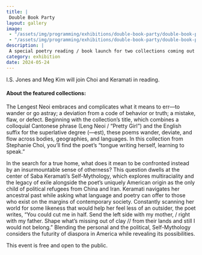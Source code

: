 ```yaml
---
title: |
 Double Book Party
layout: gallery
image:
 - "/assets/img/programming/exhibitions/double-book-party/double-book-party-1x1.jpg"
 - "/assets/img/programming/exhibitions/double-book-party/double-book-party-1x1.jpg"
description: |
 A special poetry reading / book launch for two collections coming out this spring: Self-Mythology by Saba Keramati, selected by Patricia Smith for the Miller Williams Poetry Series and The Lengest Neoi by Stephanie Choi, selected by Brenda Shaughnessy for the Iowa Poetry Prize.
category: exhibition
date: 2024-05-24
---
```

I.S. Jones and Meg Kim will join Choi and Keramati in reading.

<h4>About the featured collections:</h4>
The Lengest Neoi embraces and complicates what it means to err—to wander or go astray; a deviation from a code of behavior or truth; a mistake, flaw, or defect. Beginning with the collection’s title, which combines a colloquial Cantonese phrase (Leng Neoi / “Pretty Girl”) and the English suffix for the superlative degree (—est), these poems wander, deviate, and flow across bodies, geographies, and languages. In this collection from Stephanie Choi, you’ll find the poet’s “tongue writing herself, learning to speak.”

In the search for a true home, what does it mean to be confronted instead by an insurmountable sense of otherness? This question dwells at the center of Saba Keramati’s Self-Mythology, which explores multiraciality and the legacy of exile alongside the poet’s uniquely American origin as the only child of political refugees from China and Iran. Keramati navigates her ancestral past while asking what language and poetry can offer to those who exist on the margins of contemporary society. Constantly scanning her world for some likeness that would help her feel less of an outsider, the poet writes, “You could cut me in half. Send the left side with my mother, / right with my father. Shape what’s missing out of clay // from their lands and still I would not belong.” Blending the personal and the political, Self-Mythology considers the futurity of diaspora in America while revealing its possibilities.

This event is free and open to the public.